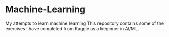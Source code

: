 # Machine-Learning
My attempts to learn machine learning
This repository contains some of the exercises I have completed from Kaggle as a beginner in AI/ML.

